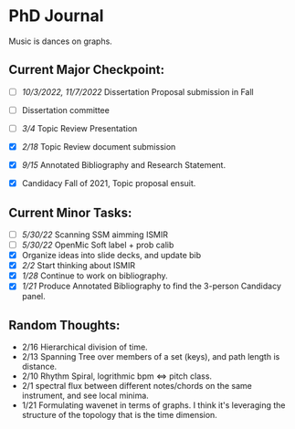 # PhD Journal
Music is dances on graphs.

## Current Major Checkpoint:
- [ ] *10/3/2022, 11/7/2022* Dissertation Proposal submission in Fall
- [ ] Dissertation committee
- [ ] *3/4* Topic Review Presentation

- [x] *2/18* Topic Review document submission
- [x] *9/15* Annotated Bibliography and Research Statement.
- [x] Candidacy Fall of 2021, Topic proposal ensuit.

## Current Minor Tasks:
- [ ] *5/30/22* Scanning SSM aimming ISMIR
- [ ] *5/30/22* OpenMic Soft label + prob calib
- [x] Organize ideas into slide decks, and update bib
- [x] *2/2* Start thinking about ISMIR
- [x] *1/28* Continue to work on bibliography.
- [x] *1/21* Produce Annotated Bibliography to find the 3-person Candidacy panel. 

## Random Thoughts:
- 2/16 Hierarchical division of time.
- 2/13 Spanning Tree over members of a set (keys), and path length is distance.
- 2/10 Rhythm Spiral, logrithmic bpm <=> pitch class.
- 2/1 spectral flux between different notes/chords on the same instrument, and see local minima.
- 1/21 Formulating wavenet in terms of graphs. I think it's leveraging the structure of the topology that is the time dimension.